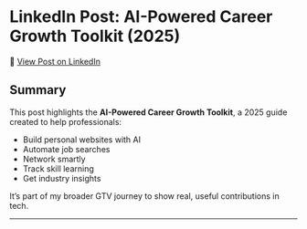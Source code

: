 
# LinkedIn Post: AI-Powered Career Growth Toolkit (2025)

🔗 [View Post on LinkedIn](https://www.linkedin.com/posts/anandhakrishnan-jayan-72763916b_new-free-guide-2025-ai-powered-career-growth-activity-7334920821439660032-7Zfs?utm_source=share&utm_medium=member_ios&rcm=ACoAACh-q88Badkqkfp5odc8XbIRE6pz1_S__v0)

## Summary
This post highlights the **AI-Powered Career Growth Toolkit**, a 2025 guide created to help professionals:
- Build personal websites with AI
- Automate job searches
- Network smartly
- Track skill learning
- Get industry insights

It’s part of my broader GTV journey to show real, useful contributions in tech.

---

